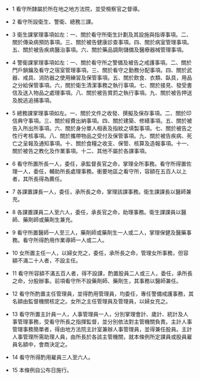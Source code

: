 * 1 看守所隸屬於所在地之地方法院，並受檢察官之督導。

* 2 看守所設衛生、警衛、總務三課。

* 3 衛生課掌理事項如左：一、關於看守所衛生計劃及其設施與指導事項。二、關於傳染病預防事項。三、關於被告健康診查事項。四、關於病室管理事項。五、關於被告疾病醫治事項。六、關於藥品調劑儲備及醫療器械管理事項。

* 4 警衛課掌理事項如左：一、關於看守所之警備及被告之戒護事項。二、關於門戶鎖鑰及看守之宿室管理事項。三、關於看守之勤務分配事項。四、關於武器、戒具、消防器之使用練習及保管事項。五、關於飲食、衣類、臥具，用品之分給保管事項。六，關於衛生清潔事務之執行事項。七、關於接見、發受書信及送入物品之處理事項。八、關於被告賞罰之執行事項。九、關於被告押送及脫逃追捕事項。

* 5 總務課掌理事項如左。一、關於文件之收發、撰擬及保存事項。二、關於印信典守事項。三、關於經費出納事項。四、關於建築、修繕事項。五、關於被告入所出所事項。六、關於身分單人相表及指紋之填製事項。七、關於被告之性行考核事項。八、關於攜帶物品之受付及保管事項。九、關於被告疾病、死亡之呈報及通知事項。十、關於食糧之收支、保管、核算及造報事項。十一、關於被告之教化及作業事項。十二、其他不屬於各課事項。

* 6 看守所置所長一人，委任，承監督長官之命，掌理全所事務。看守所得置佐理一人，委任，輔助所長處理事務。衝要地區之看守所，容額在五百人以上者，其所長得為薦任。

* 7 各課置課長一人，委任，承所長之命，掌理該課事務。衛生課課長以醫師兼充。

* 8 各課置課員二人至六人，委任，承長官之命，助理事務。衛生課課員以醫師、藥劑師或藥劑生兼充。

* 9 看守所置醫師一人至三人，藥劑師或藥劑生一人或二人，掌理保健及醫藥事務。看守所得酌用作業導師一人或二人。

* 10 女所置主任一人，以婦女充之，委任，承所長之命，管理女所事務，但容額不滿二十人者，不設主任。

* 11 看守所容額不滿五百人者，得不設課，酌置股員二人或三人，委任，承所長之命，分股辦事。前項看守所不設藥劑師、藥劑生，其事務以醫師兼任。

* 12 看守所酌置主任管理員，並得酌用管理員，均委任，專任警備戒護事務，其名額由監督機關核定之。女所之主任管理員及管理員，以婦女充之。

* 13 看守所置主計員一人，人事管理員一人，分別掌理會計、歲計、統計及人事管理事務，受看守所長之指揮監督，並分別依法對主管機關負責。主計人事管理事務簡單者，得由地方法院主計室兼辦人事管理員，並得兼任股員。主計人事管理所需助理人員，由所長於各該主管機關，就本條例所定課員或股員雇員名額中，會商決定之。

* 14 看守所得酌用雇員三人至六人。

* 15 本條例自公布日施行。

